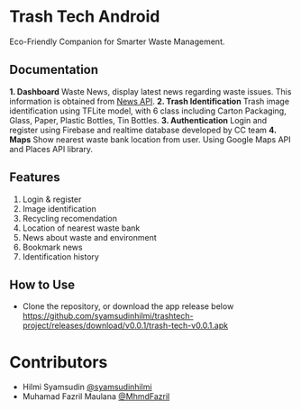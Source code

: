 # Trash Tech Android

Eco-Friendly Companion for Smarter Waste Management.

## Documentation

**1. Dashboard**
Waste News, display latest news regarding waste issues. This information is obtained from [News API](https://newsapi.org/).
**2. Trash Identification**
Trash image identification using TFLite model, with 6 class including Carton Packaging, Glass, Paper, Plastic Bottles, Tin Bottles.
**3. Authentication**
Login and register using Firebase and realtime database developed by CC team
**4. Maps**
Show nearest waste bank location from user. Using Google Maps API and Places API library.


## Features

1. Login & register
2. Image identification
3. Recycling recomendation 
4. Location of nearest waste bank
5. News about waste and environment
6. Bookmark news
7. Identification history

## How to Use

* Clone the repository, or download the app release below
https://github.com/syamsudinhilmi/trashtech-project/releases/download/v0.0.1/trash-tech-v0.0.1.apk

# Contributors

* Hilmi Syamsudin [@syamsudinhilmi](https://github.com/syamsudinhilmi)
* Muhamad Fazril Maulana [@MhmdFazril](https://github.com/MhmdFazril)